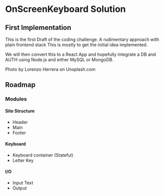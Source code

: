 # OnScreenKeyboard Solution
## First Implementation
This is the first Draft of the coding challenge.
A rudimentary approach with plain frontend stack
This is mostly to get the initial idea implemented.

We will then convert this to a React App and hopefully integrate a DB and AUTH using Node.js and either MySQL or MongoDB.

Photo by Lorenzo Herrera on Unsplash.com

## Roadmap
### Modules
#### Site Structure
- Header
- Main
- Footer


#### Keyboard
- Keyboard container (Stateful)
- Letter Key

#### I/O
- Input Text
- Output